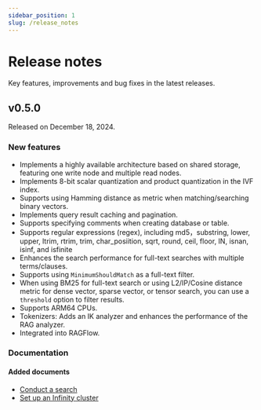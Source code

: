 ```yaml
---
sidebar_position: 1
slug: /release_notes
---
```


# Release notes

Key features, improvements and bug fixes in the latest releases.

## v0.5.0

Released on December 18, 2024.

### New features

- Implements a highly available architecture based on shared storage, featuring one write node and multiple read nodes.
- Implements 8-bit scalar quantization and product quantization in the IVF index.
- Supports using Hamming distance as metric when matching/searching binary vectors.
- Implements query result caching and pagination.
- Supports specifying comments when creating database or table.
- Supports regular expressions (regex), including md5，substring, lower, upper, ltrim, rtrim, trim, char_posiition, sqrt, round, ceil, floor, IN, isnan, isinf, and isfinite
- Enhances the search performance for full-text searches with multiple terms/clauses.
- Supports using `MinimumShouldMatch` as a full-text filter.
- When using BM25 for full-text search or using L2/IP/Cosine distance metric for dense vector, sparse vector, or tensor search, you can use a `threshold` option to filter results.
- Supports ARM64 CPUs.
- Tokenizers: Adds an IK analyzer and enhances the performance of the RAG analyzer.
- Integrated into RAGFlow.

### Documentation

#### Added documents

- [Conduct a search](https://infiniflow.org/docs/dev/search_guide)
- [Set up an Infinity cluster](https://infiniflow.org/docs/dev/set_up_cluster)